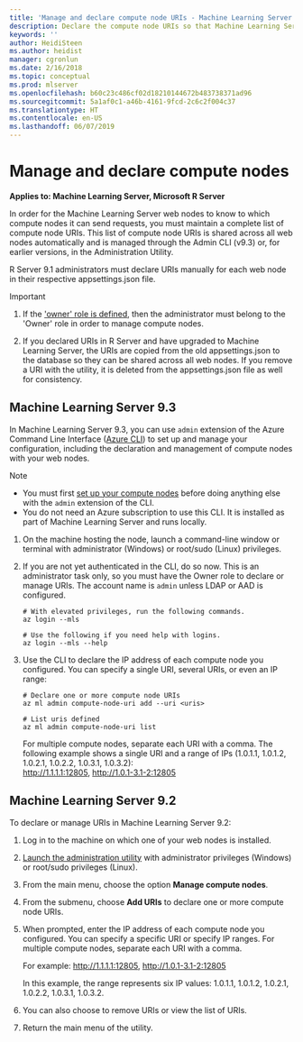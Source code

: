 ```yaml
---
title: 'Manage and declare compute node URIs - Machine Learning Server '
description: Declare the compute node URIs so that Machine Learning Server web nodes know to which compute nodes they can send requests.
keywords: ''
author: HeidiSteen
ms.author: heidist
manager: cgronlun
ms.date: 2/16/2018
ms.topic: conceptual
ms.prod: mlserver
ms.openlocfilehash: b60c23c486cf02d18210144672b483738371ad96
ms.sourcegitcommit: 5a1af0c1-a46b-4161-9fcd-2c6c2f004c37
ms.translationtype: HT
ms.contentlocale: en-US
ms.lasthandoff: 06/07/2019
---
```

# <a name="manage-and-declare-compute-nodes"></a>Manage and declare compute nodes

**Applies to:  Machine Learning Server, Microsoft R Server**

In order for the Machine Learning Server web nodes to know to which compute nodes it can send requests, you must maintain a complete list of compute node URIs. This list of compute node URIs is shared across all web nodes automatically and is managed through the Admin CLI (v9.3) or, for earlier versions, in the Administration Utility.

R Server 9.1 administrators must declare URIs manually for each web node in their respective appsettings.json file. 

>[!Important]
>1. If the ['owner' role is defined](configure-roles.md), then the administrator must belong to the 'Owner' role in order to manage compute nodes. 
>
>2. If you declared URIs in R Server and have upgraded to Machine Learning Server, the URIs are copied from the old appsettings.json to the database so they can be shared across all web nodes. If you remove a URI with the utility, it is deleted from the appsettings.json file as well for consistency.


## <a name="machine-learning-server-93"></a>Machine Learning Server 9.3

In Machine Learning Server 9.3, you can use `admin` extension of the Azure Command Line Interface ([Azure CLI](https://docs.microsoft.com/en-us/cli/azure/install-azure-cli?view=azure-cli-latest)) to set up and manage your configuration, including the declaration and management of compute nodes with your web nodes.

>[!NOTE]
>- You must first [set up your compute nodes](configure-machine-learning-server-enterprise.md) before doing anything else with the `admin` extension of the CLI.
>- You do not need an Azure subscription to use this CLI. It is installed as part of Machine Learning Server and runs locally.  

1. On the machine hosting the node, launch a command-line window or terminal  with administrator (Windows) or root/sudo (Linux) privileges.

2. If you are not yet authenticated in the CLI, do so now. This is an administrator task only, so you must have the Owner role to declare or manage URIs. The account name is `admin` unless LDAP or AAD is configured.
   ```azurecli
   # With elevated privileges, run the following commands.
   az login --mls

   # Use the following if you need help with logins.
   az login --mls --help
   ```

3. Use the CLI to declare the IP address of each compute node you configured. You can specify a single URI, several URIs, or even an IP range:
   ```azurecli
   # Declare one or more compute node URIs
   az ml admin compute-node-uri add --uri <uris>

   # List uris defined
   az ml admin compute-node-uri list
   ```

   For multiple compute nodes, separate each URI with a comma. The following example shows a single URI and a range of IPs (1.0.1.1, 1.0.1.2, 1.0.2.1, 1.0.2.2, 1.0.3.1, 1.0.3.2): <br/><http://1.1.1.1:12805>, http://1.0.1-3.1-2:12805
 
## <a name="machine-learning-server-92"></a>Machine Learning Server 9.2

To declare or manage URIs in Machine Learning Server 9.2:

1. Log in to the machine on which one of your web nodes is installed.

1. [Launch the administration utility](configure-admin-cli-launch.md) with administrator privileges (Windows) or root/sudo privileges (Linux).

1. From the main menu, choose the option **Manage compute nodes**.

1. From the submenu, choose **Add URIs** to declare one or more compute node URIs.
   
1. When prompted, enter the IP address of each compute node you configured. You can specify a specific URI or  specify IP ranges. For multiple compute nodes, separate each URI with a comma. 

   For example: http://1.1.1.1:12805, http://1.0.1-3.1-2:12805

   In this example, the range represents six IP values: 1.0.1.1, 1.0.1.2, 1.0.2.1, 1.0.2.2, 1.0.3.1,  1.0.3.2.

1. You can also choose to remove URIs or view the list of URIs. 

1. Return the main menu of the utility.
